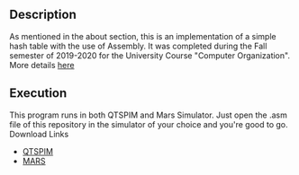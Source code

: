 ## Description
As mentioned in the about section, this is an implementation of a simple hash table with the use of Assembly. It was completed during the Fall semester of 2019-2020 for the University Course "Computer Organization". More details [here](https://github.com/nevwalkalone/Computer-Organization-2019-2020/edit/main/README.md)

## Execution
This program runs in both QTSPIM and Mars Simulator. Just open the .asm file of this repository in the simulator of your choice and you're good to go.
Download Links
* [QTSPIM](http://spimsimulator.sourceforge.net/)
* [MARS](http://courses.missouristate.edu/kenvollmar/mars/)

